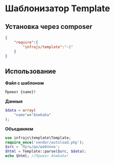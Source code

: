 # Шаблонизатор Template

## Установка через composer

```json
{
	"require":{
		"infrajs/template":"~1"
	}
}
```

## Использование

**Файл с шаблоном**

```html
Привет {name}!
```

**Данные**

```php
$data = array(
	"name"=>"Алибаба"
);
```

**Объединяем**

```php
use infrajs\template\Template;
require_once('vendor/autoload.php');
$src = 'Путь/до/шаблона';
$html = Template::parse($src, $data);
echo $html; //Привет Алибаба!
```
